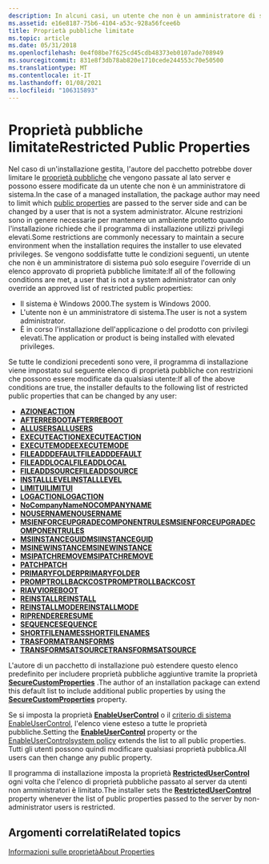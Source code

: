 ```yaml
---
description: In alcuni casi, un utente che non è un amministratore di sistema può solo ignorare un elenco approvato di proprietà pubbliche con restrizioni Windows Installer.
ms.assetid: e16e8187-75b6-4104-a53c-928a56fcee6b
title: Proprietà pubbliche limitate
ms.topic: article
ms.date: 05/31/2018
ms.openlocfilehash: 0e4f08be7f625cd45cdb48373eb0107ade708949
ms.sourcegitcommit: 831e8f3db78ab820e1710cede244553c70e50500
ms.translationtype: MT
ms.contentlocale: it-IT
ms.lasthandoff: 01/08/2021
ms.locfileid: "106315893"
---
```

# <a name="restricted-public-properties"></a><span data-ttu-id="670e1-103">Proprietà pubbliche limitate</span><span class="sxs-lookup"><span data-stu-id="670e1-103">Restricted Public Properties</span></span>

<span data-ttu-id="670e1-104">Nel caso di un'installazione gestita, l'autore del pacchetto potrebbe dover limitare le [proprietà pubbliche](public-properties.md) che vengono passate al lato server e possono essere modificate da un utente che non è un amministratore di sistema.</span><span class="sxs-lookup"><span data-stu-id="670e1-104">In the case of a managed installation, the package author may need to limit which [public properties](public-properties.md) are passed to the server side and can be changed by a user that is not a system administrator.</span></span> <span data-ttu-id="670e1-105">Alcune restrizioni sono in genere necessarie per mantenere un ambiente protetto quando l'installazione richiede che il programma di installazione utilizzi privilegi elevati.</span><span class="sxs-lookup"><span data-stu-id="670e1-105">Some restrictions are commonly necessary to maintain a secure environment when the installation requires the installer to use elevated privileges.</span></span> <span data-ttu-id="670e1-106">Se vengono soddisfatte tutte le condizioni seguenti, un utente che non è un amministratore di sistema può solo eseguire l'override di un elenco approvato di proprietà pubbliche limitate:</span><span class="sxs-lookup"><span data-stu-id="670e1-106">If all of the following conditions are met, a user that is not a system administrator can only override an approved list of restricted public properties:</span></span>

-   <span data-ttu-id="670e1-107">Il sistema è Windows 2000.</span><span class="sxs-lookup"><span data-stu-id="670e1-107">The system is Windows 2000.</span></span>
-   <span data-ttu-id="670e1-108">L'utente non è un amministratore di sistema.</span><span class="sxs-lookup"><span data-stu-id="670e1-108">The user is not a system administrator.</span></span>
-   <span data-ttu-id="670e1-109">È in corso l'installazione dell'applicazione o del prodotto con privilegi elevati.</span><span class="sxs-lookup"><span data-stu-id="670e1-109">The application or product is being installed with elevated privileges.</span></span>

<span data-ttu-id="670e1-110">Se tutte le condizioni precedenti sono vere, il programma di installazione viene impostato sul seguente elenco di proprietà pubbliche con restrizioni che possono essere modificate da qualsiasi utente:</span><span class="sxs-lookup"><span data-stu-id="670e1-110">If all of the above conditions are true, the installer defaults to the following list of restricted public properties that can be changed by any user:</span></span>

-   [<span data-ttu-id="670e1-111">**AZIONE**</span><span class="sxs-lookup"><span data-stu-id="670e1-111">**ACTION**</span></span>](action.md)
-   [<span data-ttu-id="670e1-112">**AFTERREBOOT**</span><span class="sxs-lookup"><span data-stu-id="670e1-112">**AFTERREBOOT**</span></span>](afterreboot.md)
-   [<span data-ttu-id="670e1-113">**ALLUSERS**</span><span class="sxs-lookup"><span data-stu-id="670e1-113">**ALLUSERS**</span></span>](allusers.md)
-   [<span data-ttu-id="670e1-114">**EXECUTEACTION**</span><span class="sxs-lookup"><span data-stu-id="670e1-114">**EXECUTEACTION**</span></span>](executeaction.md)
-   [<span data-ttu-id="670e1-115">**EXECUTEMODE**</span><span class="sxs-lookup"><span data-stu-id="670e1-115">**EXECUTEMODE**</span></span>](executemode.md)
-   [<span data-ttu-id="670e1-116">**FILEADDDEFAULT**</span><span class="sxs-lookup"><span data-stu-id="670e1-116">**FILEADDDEFAULT**</span></span>](fileadddefault.md)
-   [<span data-ttu-id="670e1-117">**FILEADDLOCAL**</span><span class="sxs-lookup"><span data-stu-id="670e1-117">**FILEADDLOCAL**</span></span>](fileaddlocal.md)
-   [<span data-ttu-id="670e1-118">**FILEADDSOURCE**</span><span class="sxs-lookup"><span data-stu-id="670e1-118">**FILEADDSOURCE**</span></span>](fileaddsource.md)
-   [<span data-ttu-id="670e1-119">**INSTALLLEVEL**</span><span class="sxs-lookup"><span data-stu-id="670e1-119">**INSTALLLEVEL**</span></span>](installlevel.md)
-   [<span data-ttu-id="670e1-120">**LIMITUI**</span><span class="sxs-lookup"><span data-stu-id="670e1-120">**LIMITUI**</span></span>](limitui.md)
-   [<span data-ttu-id="670e1-121">**LOGACTION**</span><span class="sxs-lookup"><span data-stu-id="670e1-121">**LOGACTION**</span></span>](logaction.md)
-   [<span data-ttu-id="670e1-122">**NoCompanyName**</span><span class="sxs-lookup"><span data-stu-id="670e1-122">**NOCOMPANYNAME**</span></span>](nocompanyname.md)
-   [<span data-ttu-id="670e1-123">**NOUSERNAME**</span><span class="sxs-lookup"><span data-stu-id="670e1-123">**NOUSERNAME**</span></span>](nousername.md)
-   [<span data-ttu-id="670e1-124">**MSIENFORCEUPGRADECOMPONENTRULES**</span><span class="sxs-lookup"><span data-stu-id="670e1-124">**MSIENFORCEUPGRADECOMPONENTRULES**</span></span>](msienforceupgradecomponentrules.md)
-   [<span data-ttu-id="670e1-125">**MSIINSTANCEGUID**</span><span class="sxs-lookup"><span data-stu-id="670e1-125">**MSIINSTANCEGUID**</span></span>](msiinstanceguid.md)
-   [<span data-ttu-id="670e1-126">**MSINEWINSTANCE**</span><span class="sxs-lookup"><span data-stu-id="670e1-126">**MSINEWINSTANCE**</span></span>](msinewinstance.md)
-   [<span data-ttu-id="670e1-127">**MSIPATCHREMOVE**</span><span class="sxs-lookup"><span data-stu-id="670e1-127">**MSIPATCHREMOVE**</span></span>](msipatchremove.md)
-   [<span data-ttu-id="670e1-128">**PATCH**</span><span class="sxs-lookup"><span data-stu-id="670e1-128">**PATCH**</span></span>](patch.md)
-   [<span data-ttu-id="670e1-129">**PRIMARYFOLDER**</span><span class="sxs-lookup"><span data-stu-id="670e1-129">**PRIMARYFOLDER**</span></span>](primaryfolder.md)
-   [<span data-ttu-id="670e1-130">**PROMPTROLLBACKCOST**</span><span class="sxs-lookup"><span data-stu-id="670e1-130">**PROMPTROLLBACKCOST**</span></span>](promptrollbackcost.md)
-   [<span data-ttu-id="670e1-131">**RIAVVIO**</span><span class="sxs-lookup"><span data-stu-id="670e1-131">**REBOOT**</span></span>](reboot.md)
-   [<span data-ttu-id="670e1-132">**REINSTALL**</span><span class="sxs-lookup"><span data-stu-id="670e1-132">**REINSTALL**</span></span>](reinstall.md)
-   [<span data-ttu-id="670e1-133">**REINSTALLMODE**</span><span class="sxs-lookup"><span data-stu-id="670e1-133">**REINSTALLMODE**</span></span>](reinstallmode.md)
-   [<span data-ttu-id="670e1-134">**RIPRENDERE**</span><span class="sxs-lookup"><span data-stu-id="670e1-134">**RESUME**</span></span>](resume.md)
-   [<span data-ttu-id="670e1-135">**SEQUENCE**</span><span class="sxs-lookup"><span data-stu-id="670e1-135">**SEQUENCE**</span></span>](sequence.md)
-   [<span data-ttu-id="670e1-136">**SHORTFILENAMES**</span><span class="sxs-lookup"><span data-stu-id="670e1-136">**SHORTFILENAMES**</span></span>](shortfilenames.md)
-   [<span data-ttu-id="670e1-137">**TRASFORMA**</span><span class="sxs-lookup"><span data-stu-id="670e1-137">**TRANSFORMS**</span></span>](transforms.md)
-   [<span data-ttu-id="670e1-138">**TRANSFORMSATSOURCE**</span><span class="sxs-lookup"><span data-stu-id="670e1-138">**TRANSFORMSATSOURCE**</span></span>](transformsatsource.md)

<span data-ttu-id="670e1-139">L'autore di un pacchetto di installazione può estendere questo elenco predefinito per includere proprietà pubbliche aggiuntive tramite la proprietà [**SecureCustomProperties**](securecustomproperties.md) .</span><span class="sxs-lookup"><span data-stu-id="670e1-139">The author of an installation package can extend this default list to include additional public properties by using the [**SecureCustomProperties**](securecustomproperties.md) property.</span></span>

<span data-ttu-id="670e1-140">Se si imposta la proprietà [**EnableUserControl**](-enableusercontrol.md) o il [criterio di sistema](system-policy.md) [EnableUserControl](enableusercontrol.md), l'elenco viene esteso a tutte le proprietà pubbliche.</span><span class="sxs-lookup"><span data-stu-id="670e1-140">Setting the [**EnableUserControl**](-enableusercontrol.md) property or the [EnableUserControl](enableusercontrol.md)[system policy](system-policy.md) extends the list to all public properties.</span></span> <span data-ttu-id="670e1-141">Tutti gli utenti possono quindi modificare qualsiasi proprietà pubblica.</span><span class="sxs-lookup"><span data-stu-id="670e1-141">All users can then change any public property.</span></span>

<span data-ttu-id="670e1-142">Il programma di installazione imposta la proprietà [**RestrictedUserControl**](restrictedusercontrol.md) ogni volta che l'elenco di proprietà pubbliche passato al server da utenti non amministratori è limitato.</span><span class="sxs-lookup"><span data-stu-id="670e1-142">The installer sets the [**RestrictedUserControl**](restrictedusercontrol.md) property whenever the list of public properties passed to the server by non-administrator users is restricted.</span></span>

## <a name="related-topics"></a><span data-ttu-id="670e1-143">Argomenti correlati</span><span class="sxs-lookup"><span data-stu-id="670e1-143">Related topics</span></span>

<dl> <dt>

[<span data-ttu-id="670e1-144">Informazioni sulle proprietà</span><span class="sxs-lookup"><span data-stu-id="670e1-144">About Properties</span></span>](about-properties.md)
</dt> </dl>

 

 



